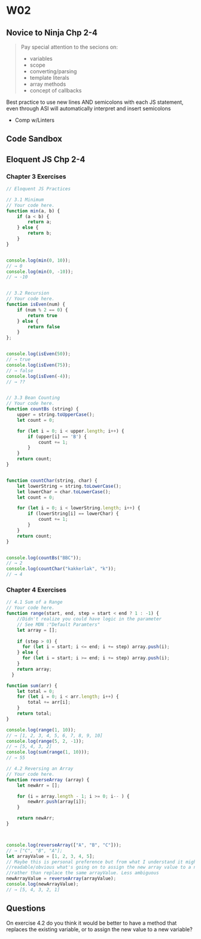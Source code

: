 # W02

## Novice to Ninja Chp 2-4
> Pay special attention to the secions on:
> *  variables
> * scope 
> * converting/parsing
> * template literals
> * array methods
> * concept of callbacks


Best practice to use new lines AND semicolons with each JS statement, even through ASI will automatically interpret and insert semicolons
* Comp w/Linters



## Code Sandbox

## Eloquent JS Chp 2-4
### Chapter 3 Exercises
``` javascript
// Eloquent JS Practices

// 3.1 Minimum
// Your code here.
function min(a, b) {
    if (a < b) {
        return a;
    } else {
        return b;
    }
}


console.log(min(0, 10));
// → 0
console.log(min(0, -10));
// → -10


// 3.2 Recursion
// Your code here.
function isEven(num) {
    if (num % 2 == 0) {
        return true
    } else {
        return false
    }
};


console.log(isEven(50));
// → true
console.log(isEven(75));
// → false
console.log(isEven(-4));
// → ??


// 3.3 Bean Counting
// Your code here.
function countBs (string) {
    upper = string.toUpperCase();
    let count = 0;

    for (let i = 0; i < upper.length; i++) {
        if (upper[i] == 'B') {
            count += 1;
        }   
    }
    return count;
}


function countChar(string, char) {
    let lowerString = string.toLowerCase();
    let lowerChar = char.toLowerCase();
    let count = 0;

    for (let i = 0; i < lowerString.length; i++) {
        if (lowerString[i] == lowerChar) {
            count += 1;
        }
    }
    return count;
}


console.log(countBs("BBC"));
// → 2
console.log(countChar("kakkerlak", "k"));
// → 4
```

### Chapter 4 Exercises
``` javascript
// 4.1 Sum of a Range
// Your code here.
function range(start, end, step = start < end ? 1 : -1) {
    //Didn't realize you could have logic in the parameter
    // See MDN :"Default Paramters"
    let array = [];
  
    if (step > 0) {
      for (let i = start; i <= end; i += step) array.push(i);
    } else {
      for (let i = start; i >= end; i += step) array.push(i);
    }
    return array;
  }

function sum(arr) {
    let total = 0;
    for (let i = 0; i < arr.length; i++) {
        total += arr[i];
    }
    return total;
}

console.log(range(1, 10));
// → [1, 2, 3, 4, 5, 6, 7, 8, 9, 10]
console.log(range(5, 2, -1));
// → [5, 4, 3, 2]
console.log(sum(range(1, 10)));
// → 55

// 4.2 Reversing an Array
// Your code here.
function reverseArray (array) {
    let newArr = [];

    for (i = array.length - 1; i >= 0; i-- ) {
        newArr.push(array[i]);
    }

    return newArr;
}



console.log(reverseArray(["A", "B", "C"]));
// → ["C", "B", "A"];
let arrayValue = [1, 2, 3, 4, 5];
// Maybe this is personal preference but from what I understand it might be more 
//readable/obvious what's going on to assign the new array value to a new variable, 
//rather than replace the same arrayValue. Less ambiguous 
newArrayValue = reverseArray(arrayValue);
console.log(newArrayValue);
// → [5, 4, 3, 2, 1]
```


## Questions
On exercise 4.2 do you think it would be better to have a method that replaces the existing variable, or to assign the new value to a new variable?